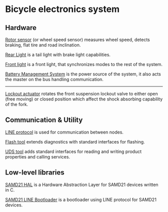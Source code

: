 # Bicycle electronics system

## Hardware

[Rotor sensor](https://github.com/c4deszes/bike-rotor-sensor) (or wheel speed sensor) measures wheel
speed, detects braking, flat tire and road inclination.

[Rear Light](https://github.com/c4deszes/bike-rear-light) is a tail light with brake light
capabilities.

[Front light](https://github.com/c4deszes/bike-front-light) is a front light, that synchronizes
modes to the rest of the system.

[Battery Management System](https://github.com/c4deszes/bike-battery-management) is the power source
of the system, it also acts the master on the bus handling communication.

---

[Lockout actuator](https://github.com/c4deszes/bike-lockout-actuator) rotates the front suspension
lockout valve to either open (free moving) or closed position which affect the shock absorbing
capability of the fork.

## Communication & Utility

[LINE protocol](https://github.com/c4deszes/bike-line-protocol) is used for communication between
nodes.

[Flash tool](https://github.com/c4deszes/bike-flash-tool) extends diagnostics with standard
interfaces for flashing.

[UDS tool](https://github.com/c4deszes/bike-uds-tool) adds standard interfaces for reading and
writing product properties and calling services.

## Low-level libraries

[SAMD21 HAL](https://github.com/c4deszes/samd21-hal) is a Hardware Abstraction Layer for SAMD21
devices written in C.

[SAMD21 LINE Bootloader](https://github.com/c4deszes/samd21-line-bootloader) is a bootloader using
LINE protocol for SAMD21 devices.
